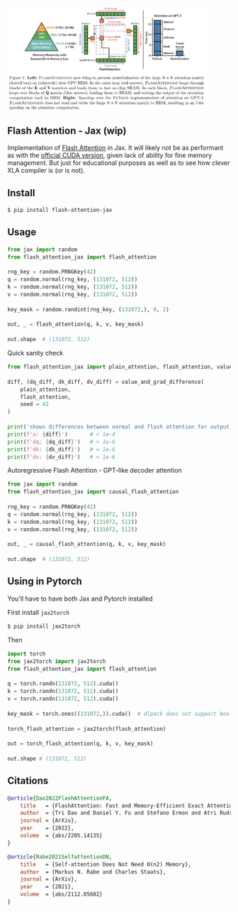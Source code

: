 <img src="./flash-attention.png" width="450px"></img>

## Flash Attention - Jax (wip)

Implementation of <a href="https://arxiv.org/abs/2205.14135">Flash Attention</a> in Jax. It will likely not be as performant as with the <a href="https://github.com/HazyResearch/flash-attention">official CUDA version</a>, given lack of ability for fine memory management. But just for educational purposes as well as to see how clever XLA compiler is (or is not).

## Install

```bash
$ pip install flash-attention-jax
```

## Usage

```python
from jax import random
from flash_attention_jax import flash_attention

rng_key = random.PRNGKey(42)
q = random.normal(rng_key, (131072, 512))
k = random.normal(rng_key, (131072, 512))
v = random.normal(rng_key, (131072, 512))

key_mask = random.randint(rng_key, (131072,), 0, 2)

out, _ = flash_attention(q, k, v, key_mask)

out.shape  # (131072, 512)
```

Quick sanity check


```python
from flash_attention_jax import plain_attention, flash_attention, value_and_grad_difference

diff, (dq_diff, dk_diff, dv_diff) = value_and_grad_difference(
    plain_attention,
    flash_attention,
    seed = 42
)

print('shows differences between normal and flash attention for output, dq, dk, dv')
print(f'o: {diff}')       # < 1e-4
print(f'dq: {dq_diff}')   # < 1e-6
print(f'dk: {dk_diff}')   # < 1e-6
print(f'dv: {dv_diff}')   # < 1e-6
```

Autoregressive Flash Attention - GPT-like decoder attention

```python
from jax import random
from flash_attention_jax import causal_flash_attention

rng_key = random.PRNGKey(42)
q = random.normal(rng_key, (131072, 512))
k = random.normal(rng_key, (131072, 512))
v = random.normal(rng_key, (131072, 512))

out, _ = causal_flash_attention(q, k, v, key_mask)

out.shape  # (131072, 512)
```

## Using in Pytorch

You'll have to have both Jax and Pytorch installed

First install `jax2torch`

```bash
$ pip install jax2torch
```

Then

```python
import torch
from jax2torch import jax2torch
from flash_attention_jax import flash_attention

q = torch.randn(131072, 512).cuda()
k = torch.randn(131072, 512).cuda()
v = torch.randn(131072, 512).cuda()

key_mask = torch.ones((131072,)).cuda()  # dlpack does not support boolean types, use 1s and 0s

torch_flash_attention = jax2torch(flash_attention)

out = torch_flash_attention(q, k, v, key_mask)

out.shape # (131072, 512)
```

## Citations

```bibtex
@article{Dao2022FlashAttentionFA,
    title   = {FlashAttention: Fast and Memory-Efficient Exact Attention with IO-Awareness},
    author  = {Tri Dao and Daniel Y. Fu and Stefano Ermon and Atri Rudra and Christopher R'e},
    journal = {ArXiv},
    year    = {2022},
    volume  = {abs/2205.14135}
}
```

```bibtex
@article{Rabe2021SelfattentionDN,
    title   = {Self-attention Does Not Need O(n2) Memory},
    author  = {Markus N. Rabe and Charles Staats},
    journal = {ArXiv},
    year    = {2021},
    volume  = {abs/2112.05682}
}
```
